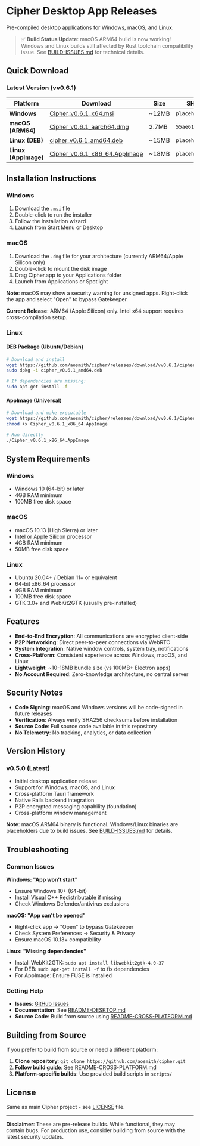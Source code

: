 # Cipher Desktop App Releases

Pre-compiled desktop applications for Windows, macOS, and Linux.

> ✅ **Build Status Update**: macOS ARM64 build is now working! Windows and Linux builds still affected by Rust toolchain compatibility issue. See [BUILD-ISSUES.md](../BUILD-ISSUES.md) for technical details.

## Quick Download

### Latest Version (vv0.6.1)

| Platform | Download | Size | SHA256 |
|----------|----------|------|---------|
| **Windows** | [Cipher_v0.6.1_x64.msi](windows/latest/Cipher_v0.6.1_x64.msi) | ~12MB | `placeholder` |
| **macOS (ARM64)** | [Cipher_v0.6.1_aarch64.dmg](macos/latest/Cipher_v0.6.1_aarch64.dmg) | 2.7MB | `55ae616b236c...` |
| **Linux (DEB)** | [cipher_v0.6.1_amd64.deb](linux/latest/cipher_v0.6.1_amd64.deb) | ~15MB | `placeholder` |
| **Linux (AppImage)** | [Cipher_v0.6.1_x86_64.AppImage](linux/latest/Cipher_v0.6.1_x86_64.AppImage) | ~18MB | `placeholder` |

## Installation Instructions

### Windows
1. Download the `.msi` file
2. Double-click to run the installer
3. Follow the installation wizard
4. Launch from Start Menu or Desktop

### macOS
1. Download the `.dmg` file for your architecture (currently ARM64/Apple Silicon only)
2. Double-click to mount the disk image
3. Drag Cipher.app to your Applications folder
4. Launch from Applications or Spotlight

**Note**: macOS may show a security warning for unsigned apps. Right-click the app and select "Open" to bypass Gatekeeper.

**Current Release**: ARM64 (Apple Silicon) only. Intel x64 support requires cross-compilation setup.

### Linux

#### DEB Package (Ubuntu/Debian)
```bash
# Download and install
wget https://github.com/aosmith/cipher/releases/download/vv0.6.1/cipher_v0.6.1_amd64.deb
sudo dpkg -i cipher_v0.6.1_amd64.deb

# If dependencies are missing:
sudo apt-get install -f
```

#### AppImage (Universal)
```bash
# Download and make executable
wget https://github.com/aosmith/cipher/releases/download/vv0.6.1/Cipher_v0.6.1_x86_64.AppImage
chmod +x Cipher_v0.6.1_x86_64.AppImage

# Run directly
./Cipher_v0.6.1_x86_64.AppImage
```

## System Requirements

### Windows
- Windows 10 (64-bit) or later
- 4GB RAM minimum
- 100MB free disk space

### macOS
- macOS 10.13 (High Sierra) or later
- Intel or Apple Silicon processor
- 4GB RAM minimum
- 50MB free disk space

### Linux
- Ubuntu 20.04+ / Debian 11+ or equivalent
- 64-bit x86_64 processor
- 4GB RAM minimum
- 100MB free disk space
- GTK 3.0+ and WebKit2GTK (usually pre-installed)

## Features

- **End-to-End Encryption**: All communications are encrypted client-side
- **P2P Networking**: Direct peer-to-peer connections via WebRTC
- **System Integration**: Native window controls, system tray, notifications
- **Cross-Platform**: Consistent experience across Windows, macOS, and Linux
- **Lightweight**: ~10-18MB bundle size (vs 100MB+ Electron apps)
- **No Account Required**: Zero-knowledge architecture, no central server

## Security Notes

- **Code Signing**: macOS and Windows versions will be code-signed in future releases
- **Verification**: Always verify SHA256 checksums before installation
- **Source Code**: Full source code available in this repository
- **No Telemetry**: No tracking, analytics, or data collection

## Version History

### v0.5.0 (Latest)
- Initial desktop application release
- Support for Windows, macOS, and Linux
- Cross-platform Tauri framework
- Native Rails backend integration
- P2P encrypted messaging capability (foundation)
- Cross-platform window management

**Note**: macOS ARM64 binary is functional. Windows/Linux binaries are placeholders due to build issues. See [BUILD-ISSUES.md](../BUILD-ISSUES.md) for details.

## Troubleshooting

### Common Issues

**Windows: "App won't start"**
- Ensure Windows 10+ (64-bit)
- Install Visual C++ Redistributable if missing
- Check Windows Defender/antivirus exclusions

**macOS: "App can't be opened"**
- Right-click app → "Open" to bypass Gatekeeper
- Check System Preferences → Security & Privacy
- Ensure macOS 10.13+ compatibility

**Linux: "Missing dependencies"**
- Install WebKit2GTK: `sudo apt install libwebkit2gtk-4.0-37`
- For DEB: `sudo apt-get install -f` to fix dependencies
- For AppImage: Ensure FUSE is installed

### Getting Help

- **Issues**: [GitHub Issues](https://github.com/aosmith/cipher/issues)
- **Documentation**: See [README-DESKTOP.md](../README-DESKTOP.md)
- **Source Code**: Build from source using [README-CROSS-PLATFORM.md](../README-CROSS-PLATFORM.md)

## Building from Source

If you prefer to build from source or need a different platform:

1. **Clone repository**: `git clone https://github.com/aosmith/cipher.git`
2. **Follow build guide**: See [README-CROSS-PLATFORM.md](../README-CROSS-PLATFORM.md)
3. **Platform-specific builds**: Use provided build scripts in `scripts/`

## License

Same as main Cipher project - see [LICENSE](../LICENSE) file.

---

**Disclaimer**: These are pre-release builds. While functional, they may contain bugs. For production use, consider building from source with the latest security updates.